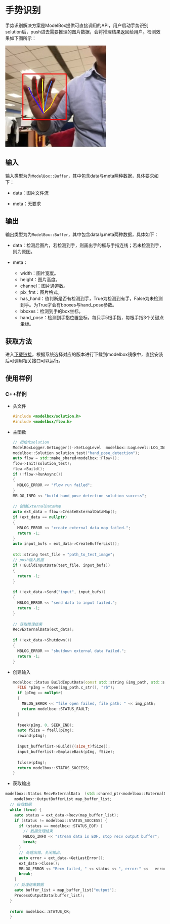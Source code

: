 # 手势识别

手势识别解决方案是ModelBox提供可直接调用的API，用户启动手势识别solution后，push进去需要推理的图片数据，会将推理结果返回给用户。检测效果如下图所示：

![hand_pose_result](../assets/images/figure/solution/hand_pose_result.jpg)

## 输入

输入类型为为`ModelBox::Buffer`，其中包含data与meta两种数据，具体要求如下：

- data：图片文件流

- meta：无要求

## 输出

输出类型为为`ModelBox::Buffer`，其中包含data与meta两种数据，具体如下：

- data：检测后图片，若检测到手，则画出手的框与手指连线；若未检测到手，则为原图。

- meta：
  - width：图片宽度。
  - height：图片高度。
  - channel：图片通道数。
  - pix_fmt：图片格式。
  - has_hand：值判断是否有检测到手，True为检测到有手，False为未检测到手。为True才会有bboxes与hand_pose参数。
  - bboxes：检测到手的box坐标。
  - hand_pose：检测到手指位置坐标，每只手5根手指，每根手指3个关键点坐标。

## 获取方法

进入[下载链接](http://download.modelbox-ai.com/solutions/hand_pose_detection/)，根据系统选择对应的版本进行下载到modelbox镜像中，直接安装后可调用相关接口可以运行。

## 使用样例

### C++样例

- 头文件

  ```cpp
  #include <modelbox/solution.h>
  #include <modelbox/flow.h>
  ```

- 主函数

  ```cpp
  // 初始化solution
  ModelBoxLogger.GetLogger()->SetLogLevel  modelbox::LogLevel::LOG_INFO);
  modelbox::Solution solution_test("hand_pose_detection");
  auto flow = std::make_shared<modelbox::Flow>();
  flow->Init(solution_test);
  flow->Build();
  if (!flow->RunAsync())
  {
    MBLOG_ERROR << "flow run failed";
  }
  MBLOG_INFO << "build hand_pose detection solution success";

  // 创建ExternalDataMap
  auto ext_data = flow->CreateExternalDataMap();
  if (ext_data == nullptr)
  {
    MBLOG_ERROR << "create external data map failed.";
    return -1;
  }
  auto input_bufs = ext_data->CreateBufferList();

  std::string test_file = "path_to_test_image";
  // push输入数据
  if (!BuildInputData(test_file, input_bufs))
  {
    return -1;
  }

  if (!ext_data->Send("input", input_bufs))
  {
    MBLOG_ERROR << "send data to input failed.";
    return -1;
  }

  // 获取推理结果
  RecvExternalData(ext_data);

  if (!ext_data->Shutdown())
  {
    MBLOG_ERROR << "shutdown external data failed.";
    return -1;
  }
  ```

- 创建输入

  ```cpp
  modelbox::Status BuildInputData(const std::string &img_path, std::shared_ptr<modelbox::BufferList> &input_bufferlist) {
    FILE *pImg = fopen(img_path.c_str(), "rb");
    if (pImg == nullptr)
    {
      MBLOG_ERROR << "file open failed, file path: " << img_path;
      return modelbox::STATUS_FAULT;
    }
  
    fseek(pImg, 0, SEEK_END);
    auto fSize = ftell(pImg);
    rewind(pImg);

    input_bufferlist->Build({(size_t)fSize});
    input_bufferlist->EmplaceBack(pImg, fSize);
  
    fclose(pImg);
    return modelbox::STATUS_SUCCESS;
  }
  ```

- 获取输出

```cpp
modelbox::Status RecvExternalData  (std::shared_ptr<modelbox::ExternalDataMap> ext_data) {
    modelbox::OutputBufferList map_buffer_list;
  // 接收数据
  while (true) {
    auto status = ext_data->Recv(map_buffer_list);
    if (status != modelbox::STATUS_SUCCESS) {
      if (status == modelbox::STATUS_EOF) {
        // 数据处理结束
        MBLOG_INFO << "stream data is EOF, stop recv output buffer";
        break;
      }
      // 处理出错，关闭输出。
      auto error = ext_data->GetLastError();
      ext_data->Close();
      MBLOG_ERROR << "Recv failed, " << status << ", error:" <<   error->GetDesc();
      break;
    }
    // 处理结果数据
    auto buffer_list = map_buffer_list["output"];
    ProcessOutputData(buffer_list);
  }

  return modelbox::STATUS_OK;
  }
  ```